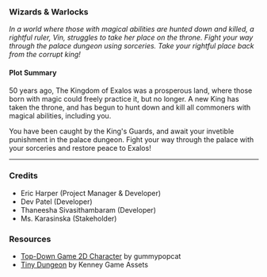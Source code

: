 ### Wizards & Warlocks

*In a world where those with magical abilities are hunted down and killed, a rightful ruler, Vin, struggles to take her place on the throne. 
Fight your way through the palace dungeon using sorceries. Take your rightful place back from the corrupt king!*

#### Plot Summary

50 years ago, The Kingdom of Exalos was a prosperous land, where those born with magic could
freely practice it, but no longer. A new King has taken the throne, and has begun to hunt down
and kill all commoners with magical abilities, including you.

You have been caught by the King's Guards, and await your invetible punishment in the palace
dungeon. Fight your way through the palace with your sorceries and restore peace to Exalos!

- - -
### Credits

- Eric Harper (Project Manager & Developer)
- Dev Patel (Developer)
- Thaneesha Sivasithambaram (Developer)
- Ms. Karasinska (Stakeholder)


### Resources

- [Top-Down Game 2D Character](gummypopcat.itch.io/top-down-game-2d-character-18x18) by gummypopcat
- [Tiny Dungeon](www.kenney.nl/assets/tiny-dungeon) by Kenney Game Assets
